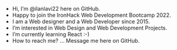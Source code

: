 - Hi, I’m @ilanlavi22 here on GitHub.
- Happy to join the IronHack Web Development Bootcamp 2022.
- I am a Web designer and a Web Developer since 2015.
- I’m interested in Web Design and Web Development Projects.
- I’m currently learning React :-)
- How to reach me? ... Message me here on GitHub.

<!---
ilanlavi22/ilanlavi22 is a ✨ special ✨ repository because its `README.md` (this file) appears on your GitHub profile.
You can click the Preview link to take a look at your changes.
--->
